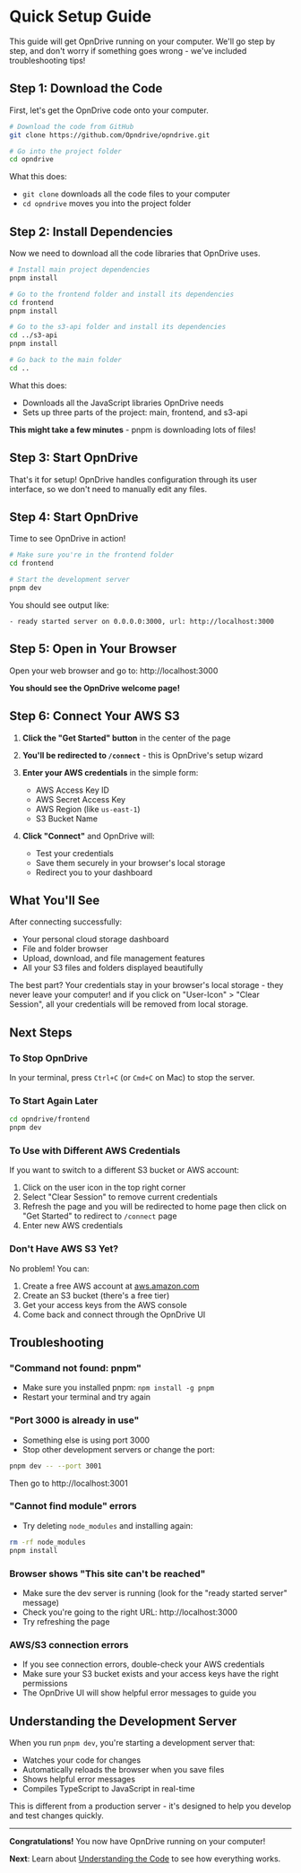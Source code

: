 # Quick Setup Guide

This guide will get OpnDrive running on your computer. We'll go step by step,
and don't worry if something goes wrong - we've included troubleshooting tips!

## Step 1: Download the Code

First, let's get the OpnDrive code onto your computer.

```bash
# Download the code from GitHub
git clone https://github.com/Opndrive/opndrive.git

# Go into the project folder
cd opndrive
```

What this does:

- `git clone` downloads all the code files to your computer
- `cd opndrive` moves you into the project folder

## Step 2: Install Dependencies

Now we need to download all the code libraries that OpnDrive uses.

```bash
# Install main project dependencies
pnpm install

# Go to the frontend folder and install its dependencies
cd frontend
pnpm install

# Go to the s3-api folder and install its dependencies
cd ../s3-api
pnpm install

# Go back to the main folder
cd ..
```

What this does:

- Downloads all the JavaScript libraries OpnDrive needs
- Sets up three parts of the project: main, frontend, and s3-api

**This might take a few minutes** - pnpm is downloading lots of files!

## Step 3: Start OpnDrive

That's it for setup! OpnDrive handles configuration through its user interface,
so we don't need to manually edit any files.

## Step 4: Start OpnDrive

Time to see OpnDrive in action!

```bash
# Make sure you're in the frontend folder
cd frontend

# Start the development server
pnpm dev
```

You should see output like:

```
- ready started server on 0.0.0.0:3000, url: http://localhost:3000
```

## Step 5: Open in Your Browser

Open your web browser and go to: http://localhost:3000

**You should see the OpnDrive welcome page!**

## Step 6: Connect Your AWS S3

1. **Click the "Get Started" button** in the center of the page
2. **You'll be redirected to `/connect`** - this is OpnDrive's setup wizard
3. **Enter your AWS credentials** in the simple form:
   - AWS Access Key ID
   - AWS Secret Access Key
   - AWS Region (like `us-east-1`)
   - S3 Bucket Name

4. **Click "Connect"** and OpnDrive will:
   - Test your credentials
   - Save them securely in your browser's local storage
   - Redirect you to your dashboard

## What You'll See

After connecting successfully:

- Your personal cloud storage dashboard
- File and folder browser
- Upload, download, and file management features
- All your S3 files and folders displayed beautifully

The best part? Your credentials stay in your browser's local storage - they
never leave your computer! and if you click on "User-Icon" > "Clear Session",
all your credentials will be removed from local storage.

## Next Steps

### To Stop OpnDrive

In your terminal, press `Ctrl+C` (or `Cmd+C` on Mac) to stop the server.

### To Start Again Later

```bash
cd opndrive/frontend
pnpm dev
```

### To Use with Different AWS Credentials

If you want to switch to a different S3 bucket or AWS account:

1. Click on the user icon in the top right corner
2. Select "Clear Session" to remove current credentials
3. Refresh the page and you will be redirected to home page then click on "Get
   Started" to redirect to `/connect` page
4. Enter new AWS credentials

### Don't Have AWS S3 Yet?

No problem! You can:

1. Create a free AWS account at [aws.amazon.com](https://aws.amazon.com)
2. Create an S3 bucket (there's a free tier)
3. Get your access keys from the AWS console
4. Come back and connect through the OpnDrive UI

## Troubleshooting

### "Command not found: pnpm"

- Make sure you installed pnpm: `npm install -g pnpm`
- Restart your terminal and try again

### "Port 3000 is already in use"

- Something else is using port 3000
- Stop other development servers or change the port:

```bash
pnpm dev -- --port 3001
```

Then go to http://localhost:3001

### "Cannot find module" errors

- Try deleting `node_modules` and installing again:

```bash
rm -rf node_modules
pnpm install
```

### Browser shows "This site can't be reached"

- Make sure the dev server is running (look for the "ready started server"
  message)
- Check you're going to the right URL: http://localhost:3000
- Try refreshing the page

### AWS/S3 connection errors

- If you see connection errors, double-check your AWS credentials
- Make sure your S3 bucket exists and your access keys have the right
  permissions
- The OpnDrive UI will show helpful error messages to guide you

## Understanding the Development Server

When you run `pnpm dev`, you're starting a development server that:

- Watches your code for changes
- Automatically reloads the browser when you save files
- Shows helpful error messages
- Compiles TypeScript to JavaScript in real-time

This is different from a production server - it's designed to help you develop
and test changes quickly.

---

**Congratulations!** You now have OpnDrive running on your computer!

**Next**: Learn about [Understanding the Code](./understanding-the-code.md) to
see how everything works.
